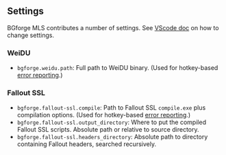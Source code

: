 ## Settings

BGforge MLS contributes a number of settings. See [VScode doc](https://code.visualstudio.com/docs/getstarted/settings) on how to change settings.

### WeiDU
- `bgforge.weidu.path`: Full path to WeiDU binary. (Used for hotkey-based [error reporting](https://github.com/BGforgeNet/VScode-BGforge-MLS#error-reporting).)

### Fallout SSL
- `bgforge.fallout-ssl.compile`: Path to Fallout SSL `compile.exe` plus compilation options. (Used for hotkey-based [error reporting](https://github.com/BGforgeNet/VScode-BGforge-MLS#error-reporting).)
- `bgforge.fallout-ssl.output_directory`: Where to put the compiled Fallout SSL scripts. Absolute path or relative to source directory.
- `bgforge.fallout-ssl.headers_directory`: Absolute path to directory containing Fallout headers, searched recursively.
